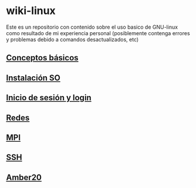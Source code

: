 # wiki-linux

Este es un repositorio con contenido sobre el uso basico de GNU-linux como resultado de mi experiencia personal (posiblemente contenga errores y problemas debido a comandos desactualizados, etc)

## [Conceptos básicos](conceptos_basicos.md)

## [Instalación SO](install.md)

## [Inicio de sesión y login](inicio.md)

## [Redes](redes.md)

## [MPI](mpi.md)

## [SSH](ssh.md)

## [Amber20](amber20.md)
